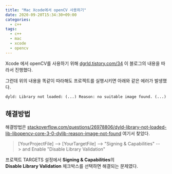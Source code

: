 ```yaml
---
title: "Mac Xcode에서 openCV 사용하기"
date: 2020-09-20T15:34:30+09:00
categories:
  - c++
tags:
  - c++
  - mac
  - xcode
  - opencv
---
```


Xcode 에서 openCV를 사용하기 위해 [dgrld.tistory.com/34](https://dgrld.tistory.com/34) 이 블로그의 내용을 따라서 진행했다.

그런데 위의 내용을 똑같이 따라해도 프로젝트를 실행시키면 아래와 같은 에러가 발생했다.

```txt
dyld: Library not loaded: (...) Reason: no suitable image found. (...)
```

## 해결방법

해결방법은 [stackoverflow.com/questions/26978806/dyld-library-not-loaded-lib-libopencv-core-3-0-dylib-reason-image-not-found](https://stackoverflow.com/questions/26978806/dyld-library-not-loaded-lib-libopencv-core-3-0-dylib-reason-image-not-found) 여기서 찾았다.

> \[YourProjectFile\] --> \[YourTargetFile\] --> "Signing & Capabilities" --> and Enable "Disable Library Validation"

프로젝트 TARGETS 설정에서 **Signing & Capabilities**의 **Disable Library Validation** 체크박스를 선택하면 해결되는 문제였다.
